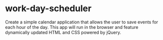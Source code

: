# work-day-scheduler
Create a simple calendar application that allows the user to save events for each hour of the day. This app will run in the browser and feature dynamically updated HTML and CSS powered by jQuery.
